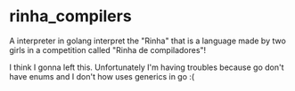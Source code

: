 ﻿# rinha_compilers

A interpreter in golang interpret the "Rinha" that is a language made by two girls in a competition called "Rinha de compiladores"!

I think I gonna left this. Unfortunately I'm having troubles because go don't have enums and I don't how uses generics in go :(
